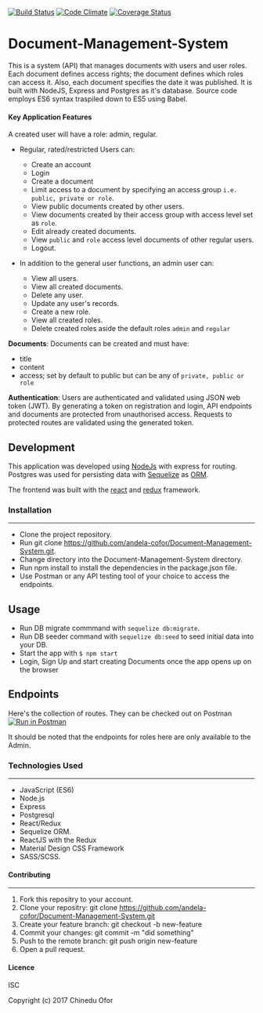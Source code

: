 [![Build Status](https://travis-ci.org/andela-cofor/Document-Management-System.svg?branch=Development)](https://travis-ci.org/andela-cofor/Document-Management-System)
[![Code Climate](https://codeclimate.com/github/andela-cofor/Document-Management-System/badges/gpa.svg)](https://codeclimate.com/github/andela-cofor/Document-Management-System)
[![Coverage Status](https://coveralls.io/repos/github/andela-cofor/Document-Management-System/badge.svg?branch=Development)](https://coveralls.io/github/andela-cofor/Document-Management-System?branch=Development)

# Document-Management-System

This is a system (API) that manages documents with users and user roles. Each document defines access rights; the document defines which roles can access it. Also, each document specifies the date it was published. It is built with NodeJS, Express and Postgres as it's database.
Source code employs ES6 syntax traspiled down to ES5 using Babel.

#### Key Application Features 
A created user will have a role: admin, regular.  
- Regular, rated/restricted Users can: 
    - Create an account  
    - Login
    - Create a document
    - Limit access to a document by specifying an access group `i.e. public, private or role`.
    - View public documents created by other users.
    - View documents created by their access group with access level set as `role`.
    - Edit already created documents.
    - View `public` and `role` access level documents of other regular users.
    - Logout.

- In addition to the general user functions, an admin user can:
    - View all users.
    - View all created documents.
    - Delete any user.
    - Update any user's records.
    - Create a new role.
    - View all created roles.
    - Delete created roles aside the default roles `admin` and `regular`

**Documents**:
Documents can be created and must have:
- title
- content
- access; set by default to public but can be any of `private, public or role`


**Authentication**:
Users are authenticated and validated using JSON web token (JWT).
By generating a token on registration and login, API endpoints and documents are protected from unauthorised access.
Requests to protected routes are validated using the generated token.

## Development
This application was developed using [NodeJs](https://nodejs.org) with express for routing. Postgres was used for persisting data with [Sequelize](https://sequelizejs.org) as [ORM](https://en.wikipedia.org/wiki/Object-relational_mapping).

The frontend was built with the [react](https://facebook.github.io/react/) and [redux](reduxjs.org) framework.

### Installation
---

- Clone the project repository.
- Run git clone https://github.com/andela-cofor/Document-Management-System.git.
- Change directory into the Document-Management-System directory.
- Run npm install to install the dependencies in the package.json file.
- Use Postman or any API testing tool of your choice to access the endpoints.

## Usage
- Run DB migrate commmand with `sequelize db:migrate`.
- Run DB seeder command with `sequelize db:seed` to seed initial data into your DB.
- Start the app with `$ npm start`
- Login, Sign Up and start creating Documents once the app opens up on the browser

## Endpoints
Here's the collection of routes. They can be checked out on Postman
[![Run in Postman](https://run.pstmn.io/button.svg)](https://app.getpostman.com/run-collection/89b63da4a2a0c98485e7)

It should be noted that the endpoints for roles here are only available to the Admin.

### Technologies Used
---
- JavaScript (ES6)
- Node.js
- Express
- Postgresql
- React/Redux
- Sequelize ORM.
- ReactJS with the Redux
- Material Design CSS Framework
- SASS/SCSS.

#### Contributing
---

1. Fork this repositry to your account.
2. Clone your repositry: git clone https://github.com/andela-cofor/Document-Management-System.git
3. Create your feature branch: git checkout -b new-feature
4. Commit your changes: git commit -m "did something"
5. Push to the remote branch: git push origin new-feature
6. Open a pull request.

#### Licence
ISC

Copyright (c) 2017 Chinedu Ofor
